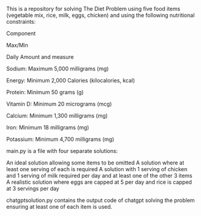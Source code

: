 This is a repository for solving The Diet Problem using five food items (vegetable mix, rice, milk, eggs, chicken) and using the following nutritional constraints:

Component

Max/Min

Daily Amount and measure

Sodium: Maximum 5,000 milligrams (mg)

Energy: Minimum 2,000 Calories (kilocalories, kcal)

Protein: Minimum 50 grams (g)

Vitamin D: Minimum 20 micrograms (mcg)

Calcium: Minimum 1,300 milligrams (mg)

Iron: Minimum 18 milligrams (mg)

Potassium: Minimum 4,700 milligrams (mg)

main.py is a file with four separate solutions: 

An ideal solution allowing some items to be omitted
A solution where at least one serving of each is required
A solution with 1 serving of chicken and 1 serving of milk required per day and at least one of the other 3 items
A realistic solution where eggs are capped at 5 per day and rice is capped at 3 servings per day

chatgptsolution.py contains the output code of chatgpt solving the problem ensuring at least one of each item is used.
